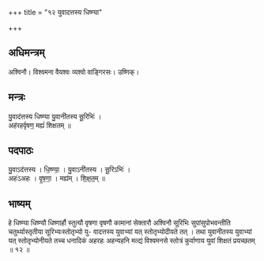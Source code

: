 +++
title = "१२ युवादत्तस्य धिष्ण्या"

+++
## अधिमन्त्रम्
अश्विनौ। विश्वमना वैयश्वः व्यश्वो वाङ्गिरसः। उष्णिक्।

## मन्त्रः
यु॒वाद॑त्तस्य धिष्ण्या यु॒वानी॑तस्य सू॒रिभिः॑ ।  
अह॑रहर्वृषण॒ मह्यं॑ शिक्षतम् ॥

## पदपाठः
यु॒वाऽद॑त्तस्य । धि॒ष्ण्या॒ । यु॒वाऽनी॑तस्य । सू॒रिऽभिः॑ ।  
अहः॑ऽअहः । वृ॒ष॒णा॒ । मह्य॑म् । शि॒क्ष॒त॒म् ॥

## भाष्यम्
हे धिष्ण्या धिष्ण्यौ धिष्णार्हौ स्तुत्यौ वृषणा वृषणौ कामानां सेक्तारौ अश्विनौ सूरिभिः सुपांसुपोभवन्तीति चतुर्थ्यास्तृतीया सूरिभ्यःस्तोतृभ्यो यु- वादत्तस्य युवाभ्यां यत् स्तोतृभ्योदीयते तत् । तथा युवानीतस्य युवाभ्यां यत् स्तोतृभ्योनीयते तच्च धनादिकं अहरहः अहन्यहनि मत्द्यं विश्वमनसे स्तोत्रं कुर्वाणाय युवां शिक्षतं प्रयच्छतम् ॥ १२ ॥
